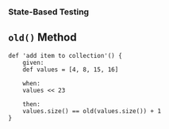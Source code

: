 ### State-Based Testing
## `old()` Method

```
def 'add item to collection'() {
    given:
    def values = [4, 8, 15, 16]

    when:
    values << 23

    then:
    values.size() == old(values.size()) + 1
}
```
